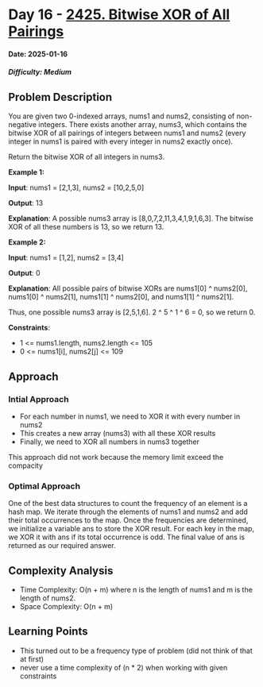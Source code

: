 # Day 16 - [2425. Bitwise XOR of All Pairings](https://leetcode.com/problems/bitwise-xor-of-all-pairings/description/?envType=daily-question&envId=2025-01-16)
#### Date: 2025-01-16

##### Difficulty: Medium

## Problem Description
You are given two 0-indexed arrays, nums1 and nums2, consisting of non-negative integers. There exists another array, nums3, which contains the bitwise XOR of all pairings of integers between nums1 and nums2 (every integer in nums1 is paired with every integer in nums2 exactly once).

Return the bitwise XOR of all integers in nums3.

 

**Example 1:**

**Input**: nums1 = [2,1,3], nums2 = [10,2,5,0]

**Output**: 13

**Explanation**:
A possible nums3 array is [8,0,7,2,11,3,4,1,9,1,6,3].
The bitwise XOR of all these numbers is 13, so we return 13.

**Example 2:**

**Input**: nums1 = [1,2], nums2 = [3,4]

**Output**: 0

**Explanation**:
All possible pairs of bitwise XORs are nums1[0] ^ nums2[0], nums1[0] ^ nums2[1], nums1[1] ^ nums2[0],
and nums1[1] ^ nums2[1].

Thus, one possible nums3 array is [2,5,1,6].
2 ^ 5 ^ 1 ^ 6 = 0, so we return 0.
 

**Constraints**:

- 1 <= nums1.length, nums2.length <= 105
- 0 <= nums1[i], nums2[j] <= 109

## Approach
### Intial Approach

- For each number in nums1, we need to XOR it with every number in nums2
- This creates a new array (nums3) with all these XOR results
- Finally, we need to XOR all numbers in nums3 together

This approach did not work because the memory limit exceed the compacity

### Optimal Approach
One of the best data structures to count the frequency of an element is a hash map. 
We iterate through the elements of nums1 and nums2 and add their total occurrences to the map. 
Once the frequencies are determined, we initialize a variable ans to store the XOR result. 
For each key in the map, we XOR it with ans if its total occurrence is odd. 
The final value of ans is returned as our required answer.


## Complexity Analysis
- Time Complexity: O(n + m) where n is the length of nums1 and m is the length of nums2.
- Space Complexity: O(n + m)

## Learning Points
- This turned out to be a frequency type of problem (did not think of that at first)
- never use a time complexity of (n * 2) when working with given constraints